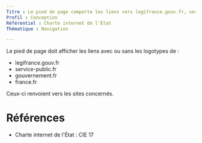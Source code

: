 ```yaml
---
Titre : Le pied de page comporte les liens vers legifrance.gouv.fr, service-public.fr, gouvernement.fr et france.fr.
Profil : Conception
Référentiel : Charte internet de l'État
Thématique : Navigation

---
```

Le pied de page doit afficher les liens avec ou sans les logotypes de :

* legifrance.gouv.fr
* service-public.fr
* gouvernement.fr
* france.fr

Ceux-ci renvoient vers les sites concernés.

# Références

*   Charte internet de l'État : CIE 17
